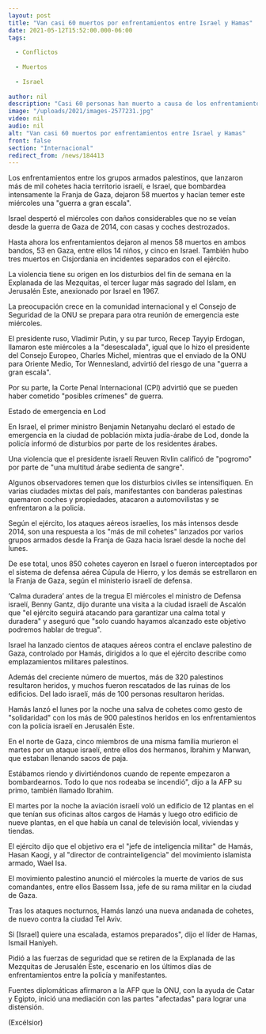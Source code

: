 ```yaml
---
layout: post
title: "Van casi 60 muertos por enfrentamientos entre Israel y Hamas"
date: 2021-05-12T15:52:00.000-06:00
tags:
  
  - Conflictos
  
  - Muertos
  
  - Israel
  
author: nil
description: "Casi 60 personas han muerto a causa de los enfrentamientos entre Israel y la milicia palestina Hamas, un conflicto que hace temer una 'guerra a gran escala'"
image: "/uploads/2021/images-2577231.jpg"
video: nil
audio: nil
alt: "Van casi 60 muertos por enfrentamientos entre Israel y Hamas"
front: false
section: "Internacional"
redirect_from: /news/184413
---
```


Los enfrentamientos entre los grupos armados palestinos, que lanzaron más de mil cohetes hacia territorio israelí, e Israel, que bombardea intensamente la Franja de Gaza, dejaron 58 muertos y hacían temer este miércoles una "guerra a gran escala".

Israel despertó el miércoles con daños considerables que no se veían desde la guerra de Gaza de 2014, con casas y coches destrozados.

Hasta ahora los enfrentamientos dejaron al menos 58 muertos en ambos bandos, 53 en Gaza, entre ellos 14 niños, y cinco en Israel. También hubo tres muertos en Cisjordania en incidentes separados con el ejército.

La violencia tiene su origen en los disturbios del fin de semana en la Explanada de las Mezquitas, el tercer lugar más sagrado del Islam, en Jerusalén Este, anexionado por Israel en 1967.

La preocupación crece en la comunidad internacional y el Consejo de Seguridad de la ONU se prepara para otra reunión de emergencia este miércoles.

El presidente ruso, Vladimir Putin, y su par turco, Recep Tayyip Erdogan, llamaron este miércoles a la "desescalada", igual que lo hizo el presidente del Consejo Europeo, Charles Michel, mientras que el enviado de la ONU para Oriente Medio, Tor Wennesland, advirtió del riesgo de una "guerra a gran escala".

Por su parte, la Corte Penal Internacional (CPI) advirtió que se pueden haber cometido "posibles crímenes" de guerra.

Estado de emergencia en Lod

En Israel, el primer ministro Benjamin Netanyahu declaró el estado de emergencia en la ciudad de población mixta judía-árabe de Lod, donde la policía informó de disturbios por parte de los residentes árabes.

Una violencia que el presidente israelí Reuven Rivlin calificó de "pogromo" por parte de "una multitud árabe sedienta de sangre".

Algunos observadores temen que los disturbios civiles se intensifiquen. En varias ciudades mixtas del país, manifestantes con banderas palestinas quemaron coches y propiedades, atacaron a automovilistas y se enfrentaron a la policía.

Según el ejército, los ataques aéreos israelíes, los más intensos desde 2014, son una respuesta a los "más de mil cohetes" lanzados por varios grupos armados desde la Franja de Gaza hacia Israel desde la noche del lunes.

De ese total, unos 850 cohetes cayeron en Israel o fueron interceptados por el sistema de defensa aérea Cúpula de Hierro, y los demás se estrellaron en la Franja de Gaza, según el ministerio israelí de defensa.

‘Calma duradera’ antes de la tregua
El miércoles el ministro de Defensa israelí, Benny Gantz, dijo durante una visita a la ciudad israelí de Ascalón que "el ejército seguirá atacando para garantizar una calma total y duradera" y aseguró que "solo cuando hayamos alcanzado este objetivo podremos hablar de tregua".

Israel ha lanzado cientos de ataques aéreos contra el enclave palestino de Gaza, controlado por Hamás, dirigidos a lo que el ejército describe como emplazamientos militares palestinos.

Además del creciente número de muertos, más de 320 palestinos resultaron heridos, y muchos fueron rescatados de las ruinas de los edificios. Del lado israelí, más de 100 personas resultaron heridas.

Hamás lanzó el lunes por la noche una salva de cohetes como gesto de "solidaridad" con los más de 900 palestinos heridos en los enfrentamientos con la policía israelí en Jerusalén Este.

En el norte de Gaza, cinco miembros de una misma familia murieron el martes por un ataque israelí, entre ellos dos hermanos, Ibrahim y Marwan, que estaban llenando sacos de paja.

Estábamos riendo y divirtiéndonos cuando de repente empezaron a bombardearnos. Todo lo que nos rodeaba se incendió", dijo a la AFP su primo, también llamado Ibrahim.

El martes por la noche la aviación israelí voló un edificio de 12 plantas en el que tenían sus oficinas altos cargos de Hamás y luego otro edificio de nueve plantas, en el que había un canal de televisión local, viviendas y tiendas.

El ejército dijo que el objetivo era el "jefe de inteligencia militar" de Hamás, Hasan Kaogi, y al "director de contrainteligencia" del movimiento islamista armado, Wael Isa.

El movimiento palestino anunció el miércoles la muerte de varios de sus comandantes, entre ellos Bassem Issa, jefe de su rama militar en la ciudad de Gaza.

Tras los ataques nocturnos, Hamás lanzó una nueva andanada de cohetes, de nuevo contra la ciudad Tel Aviv.

Si [Israel] quiere una escalada, estamos preparados", dijo el líder de Hamas, Ismail Haniyeh. 

Pidió a las fuerzas de seguridad que se retiren de la Explanada de las Mezquitas de Jerusalén Este, escenario en los últimos días de enfrentamientos entre la policía y manifestantes.

Fuentes diplomáticas afirmaron a la AFP que la ONU, con la ayuda de Catar y Egipto, inició una mediación con las partes "afectadas" para lograr una distensión.

(Excélsior)
